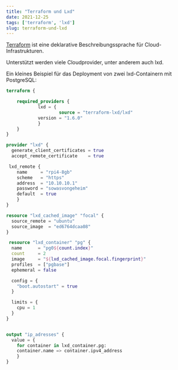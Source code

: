 ```yaml
---
title: "Terraform und Lxd"
date: 2021-12-25
tags: ['terraform', 'lxd']
slug: terraform-und-lxd
---
```


[Terraform](https://www.terraform.io/) ist eine deklarative Beschreibungssprache für Cloud-Infrastrukturen.

Unterstützt werden viele Cloudprovider, unter anderem auch lxd.

Ein kleines Beispiel für das Deployment von zwei lxd-Containern mit PostgreSQL:

```terraform
terraform {

	required_providers {
        	lxd = {
                	source = "terraform-lxd/lxd"
			version = "1.6.0"
        	}
	}
}

provider "lxd" {
  generate_client_certificates = true
  accept_remote_certificate    = true

 lxd_remote {
    name     = "rpi4-8gb"
    scheme   = "https"
    address  = "10.10.10.1"
    password = "sowasvongeheim"
    default  = true
    }
}

resource "lxd_cached_image" "focal" {
  source_remote = "ubuntu"
  source_image  = "ed6764dcaa08"
}

 resource "lxd_container" "pg" {
  name      = "pg0${count.index}"
  count     = 2
  image     = "${lxd_cached_image.focal.fingerprint}"
  profiles  = ["pgbase"]
  ephemeral = false

  config = {
    "boot.autostart" = true
  }

  limits = {
    cpu = 1
  }
}


output "ip_adresses" {
  value = {
	for container in lxd_container.pg:
	container.name => container.ipv4_address
	}
}

```
